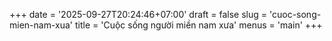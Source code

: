 +++
date = '2025-09-27T20:24:46+07:00'
draft = false
slug = 'cuoc-song-mien-nam-xua'
title = 'Cuộc sống người miền nam xưa'
menus = 'main'
+++
